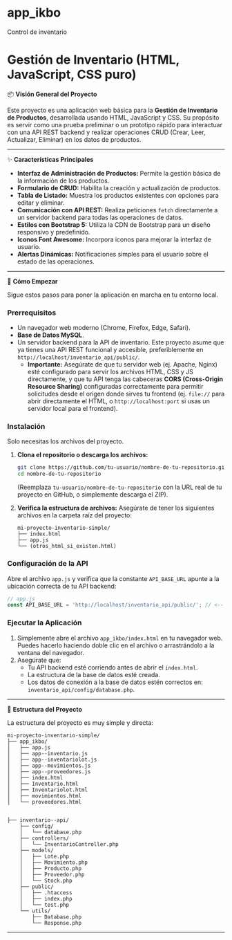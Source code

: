 # app_ikbo
Control de inventario

# Gestión de Inventario (HTML, JavaScript, CSS puro)

📦 **Visión General del Proyecto**

Este proyecto es una aplicación web básica para la **Gestión de Inventario de Productos**, desarrollada usando HTML, JavaScript y CSS. Su propósito es servir como una prueba preliminar o un prototipo rápido para interactuar con una API REST backend y realizar operaciones CRUD (Crear, Leer, Actualizar, Eliminar) en los datos de productos.

-----

✨ **Características Principales**

  * **Interfaz de Administración de Productos:** Permite la gestión básica de la información de los productos.
  * **Formulario de CRUD:** Habilita la creación y actualización de productos.
  * **Tabla de Listado:** Muestra los productos existentes con opciones para editar y eliminar.
  * **Comunicación con API REST:** Realiza peticiones `fetch` directamente a un servidor backend para todas las operaciones de datos.
  * **Estilos con Bootstrap 5:** Utiliza la CDN de Bootstrap para un diseño responsivo y predefinido.
  * **Iconos Font Awesome:** Incorpora iconos para mejorar la interfaz de usuario.
  * **Alertas Dinámicas:** Notificaciones simples para el usuario sobre el estado de las operaciones.

-----

🚀 **Cómo Empezar**

Sigue estos pasos para poner la aplicación en marcha en tu entorno local.

### Prerrequisitos

  * Un navegador web moderno (Chrome, Firefox, Edge, Safari).
  * **Base de Datos MySQL**.
  * Un servidor backend para la API de inventario. Este proyecto asume que ya tienes una API REST funcional y accesible, preferiblemente en `http://localhost/inventario_api/public/`.
      * **Importante:** Asegúrate de que tu servidor web (ej. Apache, Nginx) esté configurado para servir los archivos HTML, CSS y JS directamente, y que tu API tenga las cabeceras **CORS (Cross-Origin Resource Sharing)** configuradas correctamente para permitir solicitudes desde el origen donde sirves tu frontend (ej. `file://` para abrir directamente el HTML, o `http://localhost:port` si usas un servidor local para el frontend).

### Instalación

Solo necesitas los archivos del proyecto.

1.  **Clona el repositorio o descarga los archivos:**

    ```bash
    git clone https://github.com/tu-usuario/nombre-de-tu-repositorio.git
    cd nombre-de-tu-repositorio
    ```

    (Reemplaza `tu-usuario/nombre-de-tu-repositorio` con la URL real de tu proyecto en GitHub, o simplemente descarga el ZIP).

2.  **Verifica la estructura de archivos:**
    Asegúrate de tener los siguientes archivos en la carpeta raíz del proyecto:

    ```
    mi-proyecto-inventario-simple/
    ├── index.html
    ├── app.js
    └── (otros_html_si_existen.html)
    ```

### Configuración de la API

Abre el archivo `app.js` y verifica que la constante `API_BASE_URL` apunte a la ubicación correcta de tu API backend:

```javascript
// app.js
const API_BASE_URL = 'http://localhost/inventario_api/public/'; // <-- Verifica y ajusta si es necesario
```

### Ejecutar la Aplicación

1.  Simplemente abre el archivo `app_ikbo/index.html` en tu navegador web. Puedes hacerlo haciendo doble clic en el archivo o arrastrándolo a la ventana del navegador.
2.  Asegúrate que:
      * Tu API backend esté corriendo antes de abrir el `index.html`.
      * La estructura de la base de datos esté creada.
      * Los datos de conexión a la base de datos estén correctos en: `inventario_api/config/database.php`.

-----

📂 **Estructura del Proyecto**

La estructura del proyecto es muy simple y directa:

```
mi-proyecto-inventario-simple/
├── app_ikbo/
│   ├── app.js
│   ├── app--inventario.js
│   ├── app--inventariolot.js
│   ├── app--movimientos.js
│   ├── app--proveedores.js
│   ├── index.html
│   ├── Inventario.html
│   ├── Inventariolot.html
│   ├── movimientos.html
│   └── proveedores.html


├── inventario--api/
    ├── config/
    │   └── database.php
    ├── controllers/
    │   └── InventarioController.php
    ├── models/
    │   ├── Lote.php
    │   ├── Movimiento.php
    │   ├── Producto.php
    │   ├── Proveedor.php
    │   └── Stock.php
    ├── public/
    │   ├── .htaccess
    │   ├── index.php
    │   └── test.php
    └── utils/
        ├── Database.php
        └── Response.php
```

----

